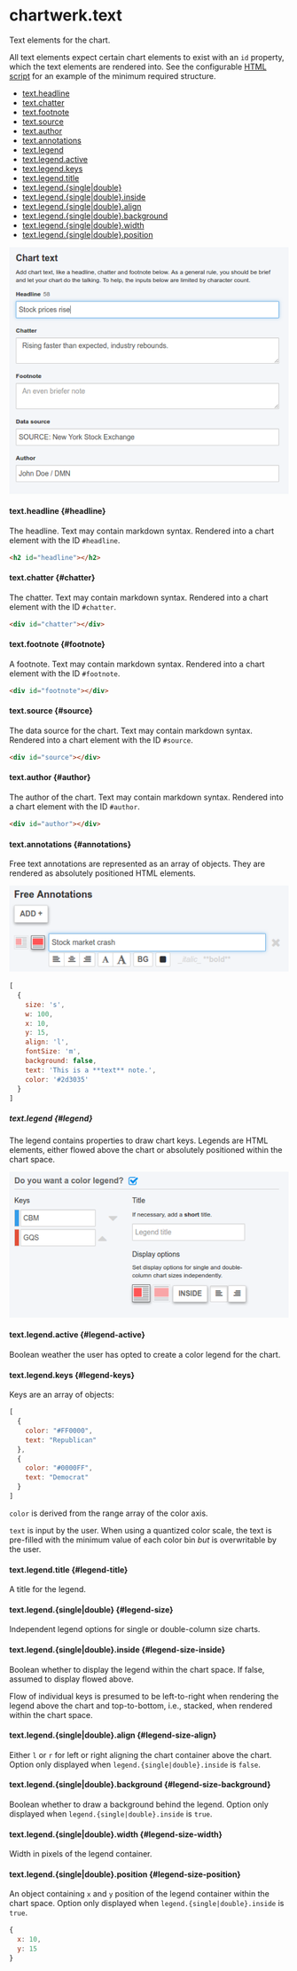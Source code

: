 # chartwerk.text

Text elements for the chart.

All text elements expect certain chart elements to exist with an `id` property, which the text elements are rendered into. See the configurable [HTML script](scripts.md#scripts-html) for an example of the minimum required structure.

- [text.headline](#headline)
- [text.chatter](#chatter)
- [text.footnote](#footnote)
- [text.source](#source)
- [text.author](#author)
- [text.annotations](#annotations)
- [text.legend](#legend)
- [text.legend.active](#legend-active)
- [text.legend.keys](#legend-keys)
- [text.legend.title](#legend-title)
- [text.legend.{single|double}](#legend-size)
- [text.legend.{single|double}.inside](#legend-size-inside)
- [text.legend.{single|double}.align](#legend-size-align)
- [text.legend.{single|double}.background](#legend-size-background)
- [text.legend.{single|double}.width](#legend-size-width)
- [text.legend.{single|double}.position](#legend-size-position)

<img src="../img/screenshots/text.png" class="screenshot" />

#### text.headline {#headline}

The headline. Text may contain markdown syntax. Rendered into a chart element with the ID `#headline`.

```HTML
<h2 id="headline"></h2>
```

#### text.chatter {#chatter}

The chatter. Text may contain markdown syntax. Rendered into a chart element with the ID `#chatter`.

```HTML
<div id="chatter"></div>
```

#### text.footnote {#footnote}

A footnote. Text may contain markdown syntax. Rendered into a chart element with the ID `#footnote`.

```HTML
<div id="footnote"></div>
```

#### text.source {#source}

The data source for the chart. Text may contain markdown syntax. Rendered into a chart element with the ID `#source`.

```HTML
<div id="source"></div>
```

#### text.author {#author}

The author of the chart. Text may contain markdown syntax. Rendered into a chart element with the ID `#author`.

```HTML
<div id="author"></div>
```

#### text.annotations {#annotations}

Free text annotations are represented as an array of objects. They are rendered as absolutely positioned HTML elements.

<img src="../img/screenshots/free_annotations.png" class="screenshot" />

```js
[
  {
    size: 's',
    w: 100,
    x: 10,
    y: 15,
    align: 'l',
    fontSize: 'm',
    background: false,
    text: 'This is a **text** note.',
    color: '#2d3035'
  }
]
```

##### text.legend {#legend}


The legend contains properties to draw chart keys. Legends are HTML elements, either flowed above the chart or absolutely positioned within the chart space.

<img src="../img/screenshots/color_legend.png" class="screenshot" />

#### text.legend.active {#legend-active}

Boolean weather the user has opted to create a color legend for the chart.

#### text.legend.keys {#legend-keys}

Keys are an array of objects:

```js
[
  {
    color: "#FF0000",
    text: "Republican"
  },
  {
    color: "#0000FF",
    text: "Democrat"
  }
]
```

`color` is derived from the range array of the color axis.

`text` is input by the user. When using a quantized color scale, the text is pre-filled with the minimum value of each color bin _but_ is overwritable by the user.

#### text.legend.title {#legend-title}

A title for the legend.

#### text.legend.{single|double} {#legend-size}

Independent legend options for single or double-column size charts.

#### text.legend.{single|double}.inside {#legend-size-inside}

Boolean whether to display the legend within the chart space. If false, assumed to display flowed above.

Flow of individual keys is presumed to be left-to-right when rendering the legend above the chart and top-to-bottom, i.e., stacked, when rendered within the chart space.

#### text.legend.{single|double}.align {#legend-size-align}

Either `l` or `r` for left or right aligning the chart container above the chart. Option only displayed when `legend.{single|double}.inside` is `false`.

#### text.legend.{single|double}.background {#legend-size-background}

Boolean whether to draw a background behind the legend. Option only displayed when `legend.{single|double}.inside` is `true`.

#### text.legend.{single|double}.width {#legend-size-width}

Width in pixels of the legend container.

#### text.legend.{single|double}.position {#legend-size-position}

An object containing `x` and `y` position of the legend container within the chart space. Option only displayed when `legend.{single|double}.inside` is `true`.

```js
{
  x: 10,
  y: 15
}
```